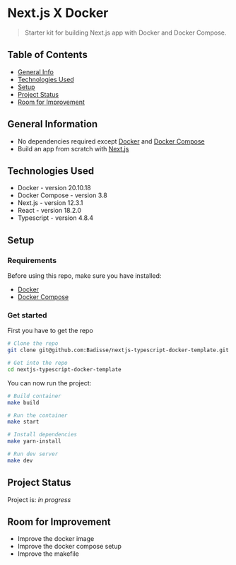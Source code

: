 # Next.js X Docker
> Starter kit for building Next.js app with Docker and Docker Compose.  

## Table of Contents
* [General Info](#general-information)
* [Technologies Used](#technologies-used)
* [Setup](#setup)
* [Project Status](#project-status)
* [Room for Improvement](#room-for-improvement)


## General Information
- No dependencies required except [Docker](https://docs.docker.com/) and [Docker Compose](https://docs.docker.com/compose/compose-file/)
- Build an app from scratch with [Next.js](https://nextjs.org/docs/getting-started)


## Technologies Used
- Docker - version 20.10.18
- Docker Compose - version 3.8
- Next.js - version 12.3.1
- React - version 18.2.0
- Typescript - version 4.8.4


## Setup
### Requirements
Before using this repo, make sure you have installed:
- [Docker](https://docs.docker.com/engine/install/)
- [Docker Compose](https://docs.docker.com/compose/install/)

### Get started
First you have to get the repo
```bash
# Clone the repo 
git clone git@github.com:Badisse/nextjs-typescript-docker-template.git

# Get into the repo
cd nextjs-typescript-docker-template
```

You can now run the project:

```bash
# Build container
make build

# Run the container
make start

# Install dependencies
make yarn-install

# Run dev server
make dev
```


## Project Status
Project is: _in progress_ 


## Room for Improvement
- Improve the docker image
- Improve the docker compose setup
- Improve the makefile

